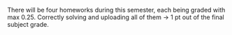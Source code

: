 There will be four homeworks during this semester, each being graded with max 0.25.
Correctly solving and uploading all of them -> 1 pt out of the final subject grade.
